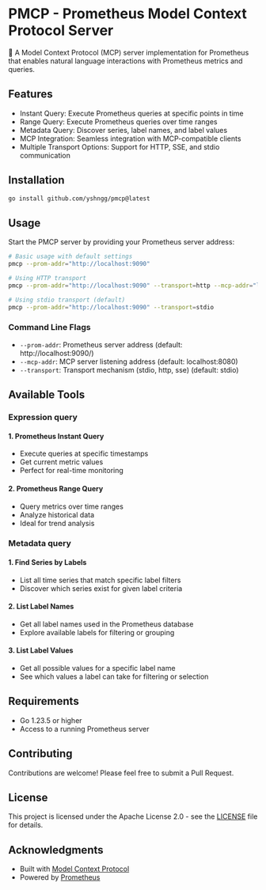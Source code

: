 # PMCP - Prometheus Model Context Protocol Server

🚀 A Model Context Protocol (MCP) server implementation for Prometheus that enables natural language interactions with Prometheus metrics and queries.

## Features

- Instant Query: Execute Prometheus queries at specific points in time
- Range Query: Execute Prometheus queries over time ranges
- Metadata Query: Discover series, label names, and label values
- MCP Integration: Seamless integration with MCP-compatible clients
- Multiple Transport Options: Support for HTTP, SSE, and stdio communication

## Installation

```bash
go install github.com/yshngg/pmcp@latest
```

## Usage

Start the PMCP server by providing your Prometheus server address:

```bash
# Basic usage with default settings
pmcp --prom-addr="http://localhost:9090"

# Using HTTP transport
pmcp --prom-addr="http://localhost:9090" --transport=http --mcp-addr="localhost:8080"

# Using stdio transport (default)
pmcp --prom-addr="http://localhost:9090" --transport=stdio
```

### Command Line Flags

- `--prom-addr`: Prometheus server address (default: http://localhost:9090/)
- `--mcp-addr`: MCP server listening address (default: localhost:8080)
- `--transport`: Transport mechanism (stdio, http, sse) (default: stdio)

## Available Tools

### Expression query

#### 1. Prometheus Instant Query

- Execute queries at specific timestamps
- Get current metric values
- Perfect for real-time monitoring

#### 2. Prometheus Range Query

- Query metrics over time ranges
- Analyze historical data
- Ideal for trend analysis

### Metadata query

#### 1. Find Series by Labels

- List all time series that match specific label filters
- Discover which series exist for given label criteria

#### 2. List Label Names

- Get all label names used in the Prometheus database
- Explore available labels for filtering or grouping

#### 3. List Label Values

- Get all possible values for a specific label name
- See which values a label can take for filtering or selection

## Requirements

- Go 1.23.5 or higher
- Access to a running Prometheus server

## Contributing

Contributions are welcome! Please feel free to submit a Pull Request.

## License

This project is licensed under the Apache License 2.0 - see the [LICENSE](LICENSE) file for details.

## Acknowledgments

- Built with [Model Context Protocol](https://github.com/modelcontextprotocol/go-sdk)
- Powered by [Prometheus](https://prometheus.io/)
